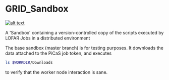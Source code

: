 # GRID_Sandbox
[![alt text](http://apmechev.com/img/git_repos/GRID_Sandbox_clones.svg "github clones")](https://github.com/apmechev/github_clones_badge)

A 'Sandbox' containing a version-controlled copy of the scripts executed by LOFAR Jobs in a distributed environment

The base sandbox (master branch) is for testing purposes. It downloads the data attached to the PiCaS job token, and executes

```bash
ls $WORKDIR/Downloads 
```

to verify that the worker node interaction is sane. 
